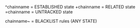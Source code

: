

^chainname = ESTABLISHED state
+chainname = RELATED state
=chainname = UNTRACKED state

chainname~ = BLACKLIST rules (ANY STATE)
